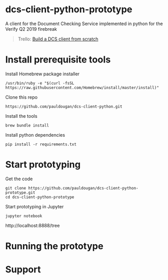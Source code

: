 # dcs-client-python-prototype
A client for the Document Checking Service implemented in python for the Verify Q2 2019 firebreak
> Trello: [Build a DCS client from scratch](https://trello.com/c/wAMBwrWI)

# Install prerequisite tools

Install Homebrew package installer
```
/usr/bin/ruby -e "$(curl -fsSL https://raw.githubusercontent.com/Homebrew/install/master/install)"
```

Clone this repo
```
https://github.com/pauldougan/dcs-client-python.git
```

Install the tools
```
brew bundle install
```

Install python dependencies
```
pip install -r requirements.txt
```

# Start prototyping

Get the code
```
git clone https://github.com/pauldougan/dcs-client-python-prototype.git
cd dcs-client-python-prototype
```

Start prototyping in Jupyter
```
jupyter notebook
```

http://localhost:8888/tree

# Running the prototype

# Support

